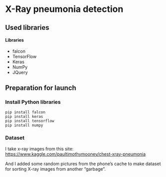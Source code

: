 # X-Ray pneumonia detection

## Used libraries
#### Libraries

- falcon
- TensorFlow
- Keras
- NumPy
- JQuery

## Preparation for launch
### Install Python libraries

```
pip install falcon
pip install keras
pip install tensorflow
pip install numpy
```
### Dataset
I take x-ray images from this site:
https://www.kaggle.com/paultimothymooney/chest-xray-pneumonia

And I added some random pictures from the phone’s cache to make dataset for sorting X-ray images from another “garbage”.
